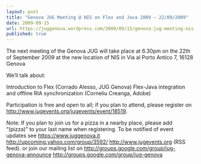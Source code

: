 ```yaml
---
layout: post
title: "Genova JUG Meeting @ NIS on Flex and Java 2009 – 22/09/2009"
date: 2009-09-15
url: https://juggenova.wordpress.com/2009/09/15/genova-jug-meeting-nis-on-flex-and-java-2009-22092009/
published: true 
---
```


The next meeting of the Genova JUG will take place at 6.30pm on the 22th of September 2009 at the new location of NIS in Via al Porto Antico 7, 16128 Genova

We’ll talk about: 

Introduction to Flex (Corrado Alesso, JUG Genova) Flex-Java integration and offline RIA synchronization (Corneliu Creanga, Adobe) 

Participation is free and open to all; if you plan to attend, please register on http://www.jugevents.org/jugevents/event/18519. 

Note: If you plan to join us for a pizza in a nearby place, please add “(pizza)” to your last name when registering. To be notified of event updates see https://www.juggenova.it http://upcoming.yahoo.com/group/3592/ http://www.jugevents.org (RSS feed). or join our mailing list on http://groups.google.com/group/jug-genova-announce http://groups.google.com/group/jug-genova 
